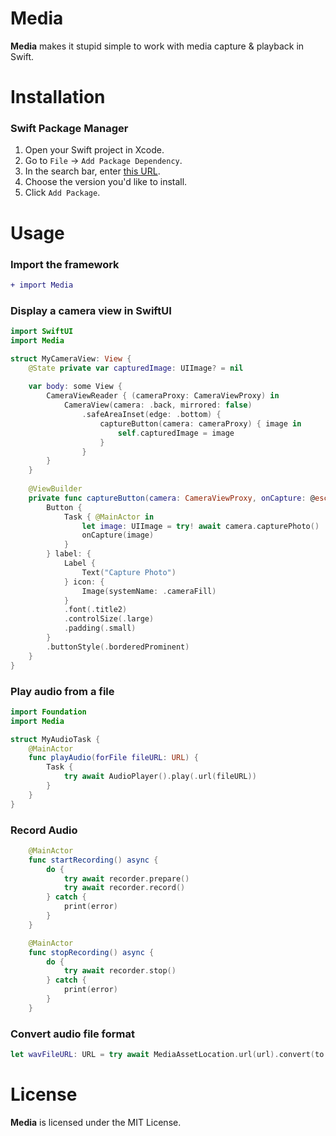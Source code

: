 # Media

**Media** makes it stupid simple to work with media capture & playback in Swift. 

# Installation

### Swift Package Manager

1. Open your Swift project in Xcode.
2. Go to `File` -> `Add Package Dependency`.
3. In the search bar, enter [this URL](https://github.com/vmanot/Media/).
4. Choose the version you'd like to install.
5. Click `Add Package`.

# Usage

### Import the framework

```diff
+ import Media
```

### Display a camera view in SwiftUI 

```swift
import SwiftUI
import Media

struct MyCameraView: View {
    @State private var capturedImage: UIImage? = nil
    
    var body: some View {
        CameraViewReader { (cameraProxy: CameraViewProxy) in
            CameraView(camera: .back, mirrored: false)
                .safeAreaInset(edge: .bottom) {
                    captureButton(camera: cameraProxy) { image in
                        self.capturedImage = image
                    }
                }
        }
    }
    
    @ViewBuilder
    private func captureButton(camera: CameraViewProxy, onCapture: @escaping (UIImage) -> Void) -> some View {
        Button {
            Task { @MainActor in
                let image: UIImage = try! await camera.capturePhoto()
                onCapture(image)
            }
        } label: {
            Label {
                Text("Capture Photo")
            } icon: {
                Image(systemName: .cameraFill)
            }
            .font(.title2)
            .controlSize(.large)
            .padding(.small)
        }
        .buttonStyle(.borderedProminent)
    }
}
```

### Play audio from a file

```swift
import Foundation
import Media

struct MyAudioTask {
    @MainActor
    func playAudio(forFile fileURL: URL) {
        Task {
            try await AudioPlayer().play(.url(fileURL))
        }
    }
}
```

### Record Audio

```swift
    @MainActor
    func startRecording() async {
        do {
            try await recorder.prepare()
            try await recorder.record()
        } catch {
            print(error)
        }
    }

    @MainActor
    func stopRecording() async {
        do {
            try await recorder.stop()
        } catch {
            print(error)
        }
    }
```

### Convert audio file format

```swift
let wavFileURL: URL = try await MediaAssetLocation.url(url).convert(to: .wav)
```

# License

**Media** is licensed under the MIT License.
